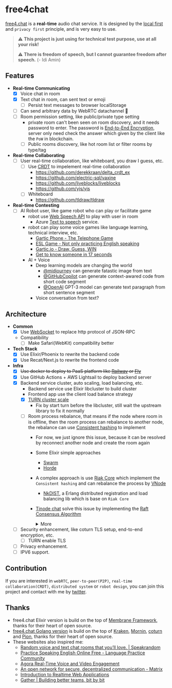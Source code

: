 # free4chat

[free4.chat](https://free4.chat/) is a __real-time__ audio chat service. It is designed by the [local first](https://www.inkandswitch.com/local-first/) and `privacy first` principle, and is very easy to use.

> :warning: **This project is just using for technical test purpose, use at all your risk!**
>
> :warning: **There is freedom of speech, but I cannot guarantee freedom after speech.** (- Idi Amin)

## Features

- **Real-time Communicating**
  - [x] Voice chat in room
  - [x] Text chat in room, can sent text or emoji
    - [ ] Persist text messages to browser localStorage
  - [ ] Can send arbitrary data by WebRTC datachannel 🚩
  - [ ] Room permission setting, like public/private type setting
    - private room can't been seen on room discovery, and it needs password to enter. The password is [End-to-End Encryption](https://blog.excalidraw.com/end-to-end-encryption/), server only need check the answer which given by the client like the `PoW` in blockchain.
    - [ ] Public rooms discovery, like hot room list or filter rooms by type/tag
- **Real-time Collaborating**  
  - [ ] User real-time collaboration, like whiteboard, you draw I guess, etc.
    - [ ] Use [CRDT](https://crdt.tech/) to impelement real-time collaboration
      - https://github.com/derekkraan/delta_crdt_ex
      - https://github.com/electric-sql/vaxine
      - https://github.com/liveblocks/liveblocks
      - https://github.com/yjs/yjs
    - [ ] Whiteboard
      - https://github.com/tldraw/tldraw
- **Real-time Contesting**
  - [ ] AI Robot user, like game robot who can play or facilitate game
    - robot use [Web Speech API](https://developer.mozilla.org/en-US/docs/Web/API/Web_Speech_API) to play with user in room
      - Azure [Text to speech](https://azure.microsoft.com/en-us/products/cognitive-services/text-to-speech/#overview) service.
    - robot can play some voice games like language learning, technical interview, etc.
      - [Gartic Phone - The Telephone Game](https://garticphone.com/lobby)
      - [ESL Game - Not only practicing English speaking](https://esl.bmpi.dev/)
      - [Gartic.io - Draw, Guess, WIN](https://gartic.io/)
      - [Get to know someone in 17 seconds](https://github.com/caydennn/seventeen-web-app)
    - AI + Voice
      - Deep learning models are changing the world
        - [@midjourney](https://twitter.com/midjourney) can generate fatastic image from text
        - [@GitHubCopilot](https://twitter.com/GitHubCopilot) can generate context-awared code from short code segment
        - [@OpenAI](https://twitter.com/OpenAI) GPT-3 model can generate text paragraph from short sentence segment
      - Voice conversation from text?

## Architecture

- **Common**
  - [x] Use [WebSocket](https://developer.mozilla.org/en-US/docs/Web/API/WebSocket) to replace http protocol of JSON-RPC
  - Compatibility
    - [ ] Make Safari(WebKit) compatibility better

- **Tech Stack**
  - [x] Use Elixir/Phoenix to rewrite the backend code
  - [x] Use Recat/Next.js to rewrite the frontend code

- **Infra**
  - [x] ~~Use docker to deploy to PaaS platform like [Railway](https://railway.app/) or [Fly](https://fly.io/)~~ 
  - [x] Use GitHub Actions + AWS Lightsail to deploy backend server
  - [x] Backend service cluster, auto scaling, load balancing, etc.
    - Backend service use Elixir libcluster to build cluster
    - Frontend app use the client load balance strategy
    - [x] [TURN cluster scale](https://github.com/membraneframework/membrane_ice_plugin/issues/20)
      - Fix by start turn before the libcluster, still wait the upstream library to fix it normally
    - [ ] Room process rebalance, that means if the node where room in is offline, then the room process can rebalance to another node, the rebalance can use [Consistent hashing](https://en.wikipedia.org/wiki/Consistent_hashing) to implement
      - For now, we just ignore this issue, because it can be resolved by reconnect another node and create the room again
      - Some Elixir simple approaches
        - [Swarm](https://github.com/bitwalker/swarm)
        - [Horde](https://github.com/derekkraan/horde)
      - A complex approach is use [Riak Core](https://github.com/basho/riak_core) which implement the `Consistent hashing` and can rebalance the process by [VNode](https://www.erlang-factory.com/upload/presentations/294/MasterlessDistributedComputingwithRiakCore-RKlophaus.pdf)
        - [NkDIST](https://github.com/NetComposer/nkdist), a Erlang distributed registration and load balancing lib which is base on `Riak Core`
      - [Tinode chat](https://github.com/tinode/chat) solve this issue by implementing the [Raft Consensus Algorithm](https://raft.github.io/)
        <details>
        <summary>More</summary>

          - https://github.com/tinode/chat/issues/28
          - https://github.com/tinode/chat/issues/279
          - https://github.com/tinode/chat/blob/master/server/topic_proxy.go
          - https://github.com/tinode/chat/blob/master/server/cluster.go
          - https://github.com/tinode/chat/blob/master/server/cluster_leader.go
          - https://github.com/tinode/chat/blob/master/server/ringhash/ringhash.go
        </details>
  - [ ] Security enhancement, like coturn TLS setup, end-to-end encryption, etc.
    - [ ] TURN enable TLS
  - [ ] Privacy enhancement.
  - [ ] IPV6 support.

## Contribution

If you are interested in `webRTC`, `peer-to-peer(P2P)`, `real-time collaboration(CRDT)`, `distributed system` or `robot design`, you can join this project and contact with me by [twitter](https://twitter.com/madawei2699).

## Thanks

- free4.chat Elixir version is build on the top of [Membrane Framework](https://github.com/membraneframework), thanks for their heart of open source.
- [free4.chat Golang version](https://github.com/madawei2699/free4chat/tree/golang) is build on the top of [Kraken](https://github.com/bmpi-dev/kraken), [Mornin](https://github.com/lyricat/mornin.fm), [coturn](https://github.com/coturn/coturn) and [Pion](https://github.com/pion), thanks for their heart of open source.
- These websites also inspired me:
  - [Random voice and text chat rooms that you’ll love. | Speakrandom](https://www.speakrandom.com/)
  - [Practice Speaking English Online Free - Language Practice Community](https://www.free4talk.com/)
  - [Agora Real-Time Voice and Video Engagement](https://www.agora.io/en/)
  - [An open network for secure, decentralized communication - Matrix](https://matrix.org/)
  - [Introduction to Realtime Web Applications](https://realtime-apps-iap.github.io/)
  - [Gather | Building better teams, bit by bit](https://www.gather.town/)
